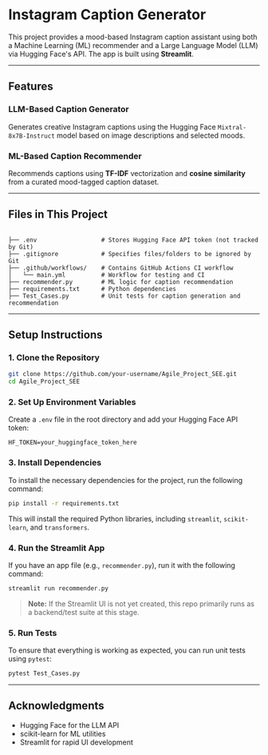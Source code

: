 # Instagram Caption Generator

This project provides a mood-based Instagram caption assistant using both a Machine Learning (ML) recommender and a Large Language Model (LLM) via Hugging Face's API. The app is built using **Streamlit**.

---

## Features

### LLM-Based Caption Generator

Generates creative Instagram captions using the Hugging Face `Mixtral-8x7B-Instruct` model based on image descriptions and selected moods.

### ML-Based Caption Recommender

Recommends captions using **TF-IDF** vectorization and **cosine similarity** from a curated mood-tagged caption dataset.

---

## Files in This Project

```

├── .env                  # Stores Hugging Face API token (not tracked by Git)
├── .gitignore            # Specifies files/folders to be ignored by Git
├── .github/workflows/    # Contains GitHub Actions CI workflow
│   └── main.yml          # Workflow for testing and CI
├── recommender.py        # ML logic for caption recommendation
├── requirements.txt      # Python dependencies
├── Test_Cases.py         # Unit tests for caption generation and recommendation

```

---

## Setup Instructions

### 1. Clone the Repository

```bash
git clone https://github.com/your-username/Agile_Project_SEE.git
cd Agile_Project_SEE
```

### 2. Set Up Environment Variables

Create a `.env` file in the root directory and add your Hugging Face API token:

```env
HF_TOKEN=your_huggingface_token_here
```

### 3. Install Dependencies

To install the necessary dependencies for the project, run the following command:

```bash
pip install -r requirements.txt
```

This will install the required Python libraries, including `streamlit`, `scikit-learn`, and `transformers`.

### 4. Run the Streamlit App

If you have an app file (e.g., `recommender.py`), run it with the following command:

```bash
streamlit run recommender.py
```

> **Note:** If the Streamlit UI is not yet created, this repo primarily runs as a backend/test suite at this stage.

### 5. Run Tests

To ensure that everything is working as expected, you can run unit tests using `pytest`:

```bash
pytest Test_Cases.py
```

---

## Acknowledgments

- Hugging Face for the LLM API
- scikit-learn for ML utilities
- Streamlit for rapid UI development
